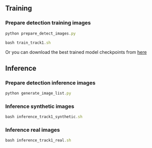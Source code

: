 ## Training

### Prepare detection training images

```jsx
python prepare_detect_images.py
```

```jsx
bash train_track1.sh
```

Or you can download the best trained model checkpoints from [here](https://drive.google.com/drive/folders/1_0Ai-DOVLLaB1bMJKQAH9mcFHAY2kqbc?usp=share_link)

## Inference

### Prepare detection inference images

```jsx
python generate_image_list.py
```

### Inference synthetic images

```jsx
bash inference_track1_synthetic.sh
```

### Inference real images

```jsx
bash inference_track1_real.sh
```
